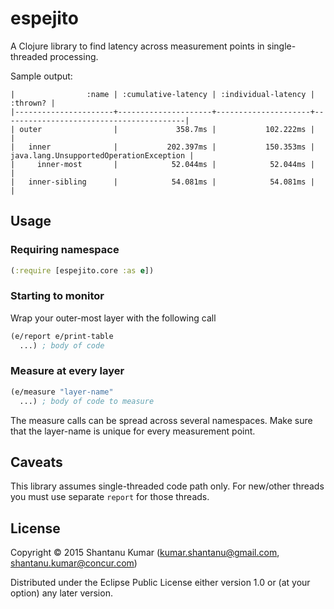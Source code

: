 # espejito

A Clojure library to find latency across measurement points in single-threaded processing.

Sample output:

```
|                :name | :cumulative-latency | :individual-latency |                                :thrown? |
|----------------------+---------------------+---------------------+-----------------------------------------|
| outer                |             358.7ms |           102.222ms |                                         |
|   inner              |           202.397ms |           150.353ms | java.lang.UnsupportedOperationException |
|     inner-most       |            52.044ms |            52.044ms |                                         |
|   inner-sibling      |            54.081ms |            54.081ms |                                         |
```

## Usage

### Requiring namespace
```clojure
(:require [espejito.core :as e])
```

### Starting to monitor

Wrap your outer-most layer with the following call

```clojure
(e/report e/print-table
  ...) ; body of code
```

### Measure at every layer

```clojure
(e/measure "layer-name"
  ...) ; body of code to measure
```

The measure calls can be spread across several namespaces. Make sure that the layer-name is unique for every
measurement point.

## Caveats

This library assumes single-threaded code path only. For new/other threads you must use separate `report` for those
threads.

## License

Copyright © 2015 Shantanu Kumar (kumar.shantanu@gmail.com, shantanu.kumar@concur.com)

Distributed under the Eclipse Public License either version 1.0 or (at
your option) any later version.
